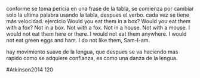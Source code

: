 conforme se toma pericia en una frase de la tabla, se comienza por cambiar solo la ultima palabra usando la tabla, despues el verbo. cada vez se tiene más velocidad.
ejercicio
Would you eat them in a box?
Would you eat them with a fox?
Not in a box.
Not with a fox.
Not in a house.
Not with a mouse.
I would not eat them here or there.
I would not eat them anywhere.
I would not eat green eggs and ham.
I do not like them, Sam-I-am.

hay movimiento suave de la lengua, que despues se va haciendo mas rapido como se adquiere confianza, es como una danza de la lengua.

#Atkinson2014 120